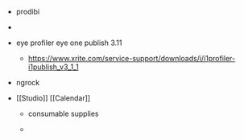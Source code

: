 - prodibi

- 

- eye profiler eye one publish 3.11
	 - https://www.xrite.com/service-support/downloads/i/i1profiler-i1publish_v3_1_1

- ngrock

- [[Studio]] [[Calendar]]
	 - consumable supplies

	 - 
